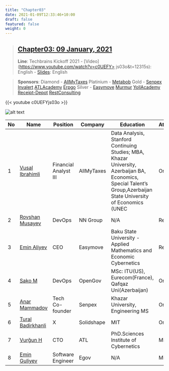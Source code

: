 ```yaml
---
title: "Chapter03"
date: 2021-01-09T12:33:46+10:00
draft: false
featured: false
weight: 0
---
```


> ## [Chapter03: 09 January, 2021](/techbrains/chapter03)
> **Line**: Techbrains Kickoff 2021 - [Video](https://www.youtube.com/watch?v=c0UEFY> js03o&t=12315s): English - [Slides](/events/techbrains/slides/2020/TechBrains_Kickoff_2021.pdf): English

> **Sponsors**: 
> Diamond - [AllMyTaxes](allmytaxes.com)
> Platinium - [Metabob](metabob.com)
> Gold - [Senpex](senpex.com) [Invalert](invalert.com) [ATLAcademy](atlacademy.az) [Erpgo](erpgo.az)
> Silver - [Easymove](easymove.com) [Murmur](murmurcars.com) [YollAcademy](yoll.io) [Receipt-Depot](receipt-depot.com) [RestConsulting](restcs.com)

{{< youtube c0UEFYjs03o >}}



![alt text](/events/techbrains/img/current_companies_of_community_ca_us.png)
<!-- ![alt text](/events/techbrains/img/community_ca_us.png) -->
<!-- ![alt text](/events/techbrains/img/community_onsite_ca_us.png) -->



|No| Name | Position | Company | Education | Attendance | Country |
|------|----------------------|---------|------|-----|------|------|
|1| [Vusal Ibrahimli](https://www.linkedin.com/in/vgasim/)|Financial Analyst III| AllMyTaxes|Data Analysis, Stanford Continuing Studies; MBA, Khazar University, Azerbaijan BA, Economics, Special Talent’s Group,Azerbaijan State University of Economics (UNEC |Onsite|USA|
|2| [Rovshan Musayev](https://www.linkedin.com/in/rovshan-musayev/)|DevOps|NN Group|N/A|Remote|EU|
|3| [Emin Aliyev](https://www.linkedin.com/in/eminfaliyev/)|CEO|Easymove|Baku State University - Applied Mathematics and Economic Cybernetics|Remote|USA|
|4| [Sako M](https://www.linkedin.com/in/sakom/)|DevOps|OpenGov|MSc: ITU(US), Eurecom(France), Qafqaz Uni(Azerbaijan)|Onsite|USA|
|5|[Anar Mammadov](https://www.linkedin.com/in/mammedov/)|Tech Co-founder|Senpex|Khazar University, Engineering MS|Onsite|USA|
|6|[Tural Badirkhanli](https://www.linkedin.com/in/turalb/)|X|Solidshape|MIT|Onsite|USA|
|7| [Vurğun H](www.linkedin.com/in/vurgun)|CTO|ATL|PhD.Sciences Institute of Cybernetics|Missed|AZE|
|8|[Emin Guliyev](https://www.linkedin.com/in/emin-ghuliev-461a22129/)|Software Engineer|Egov|N/A|Missed|AZE|
